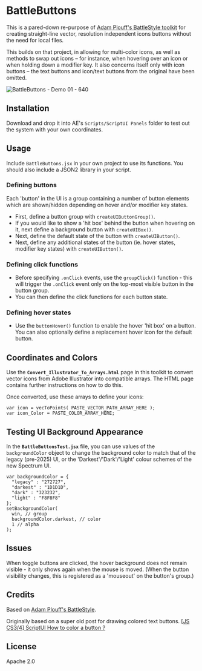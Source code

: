 # BattleButtons
This is a pared-down re-purpose of [Adam Plouff's BattleStyle toolkit](https://github.com/adamplouff/scriptui-battlestyle) for creating straight-line vector, resolution independent icons buttons without the need for local files.

This builds on that project, in allowing for multi-color icons, as well as methods to swap out icons – for instance, when hovering over an icon or when holding down a modifier key. It also concerns itself only with icon buttons – the text buttons and icon/text buttons from the original have been omitted.

![BattleButtons - Demo 01 - 640](https://github.com/user-attachments/assets/e5ae4e45-afcd-4e6c-9375-eef05d9e12a8)


## Installation
Download and drop it into AE's `Scripts/ScriptUI Panels` folder to test out the system with your own coordinates.


## Usage
Include `BattleButtons.jsx` in your own project to use its functions. You should also include a JSON2 library in your script.


### Defining buttons

Each 'button' in the UI is a group containing a number of button elements which are shown/hidden depending on hover and/or modifier key states.

- First, define a button group with `createUIButtonGroup()`.
- If you would like to show a 'hit box' behind the button when hovering on it, next define a background button with `createUIBox()`.
- Next, define the default state of the button with `createUIButton()`.
- Next, define any additional states of the button (ie. hover states, modifier key states) with `createUIButton()`.


### Defining click functions

- Before specifying `.onClick` events, use the `groupClick()` function - this will trigger the `.onClick` event only on the top-most visible button in the button group.
- You can then define the click functions for each button state.


### Defining hover states

- Use the `buttonHover()` function to enable the hover 'hit box' on a button. You can also optionally define a replacement hover icon for the default button.


## Coordinates and Colors

Use the **`Convert_Illustrator_To_Arrays.html`** page in this toolkit to convert vector icons from Adobe Illustrator into compatible arrays. The HTML page contains further instructions on how to do this.

Once converted, use these arrays to define your icons:

```
var icon = vecToPoints( PASTE_VECTOR_PATH_ARRAY_HERE );
var icon_Color = PASTE_COLOR_ARRAY_HERE;
```

## Testing UI Background Appearance

In the **`BattleButtonsTest.jsx`** file, you can use values of the `backgroundColor` object to change the background color to match that of the legacy (pre-2025) UI, or the 'Darkest'/'Dark'/'Light' colour schemes of the new Spectrum UI.

```
var backgroundColor = {
  "legacy" : "272727",
  "darkest" : "1D1D1D",
  "dark" : "323232",
  "light" : "F8F8F8"
};
setBackgroundColor(
  win, // group
  backgroundColor.darkest, // color
  1 // alpha
);
```

## Issues
When toggle buttons are clicked, the hover background does not remain visible - it only shows again when the mouse is moved. (When the button visibility changes, this is registered as a 'mouseout' on the button's group.)


## Credits
Based on [Adam Plouff's BattleStyle](https://github.com/adamplouff/scriptui-battlestyle).

Originally based on a super old post for drawing colored text buttons.
[[JS CS3/4] ScriptUI How to color a button ?][799ff023]

  [799ff023]: https://forums.adobe.com/thread/509131 "[JS CS3/4] ScriptUI How to color a button ?"


## License
Apache 2.0
